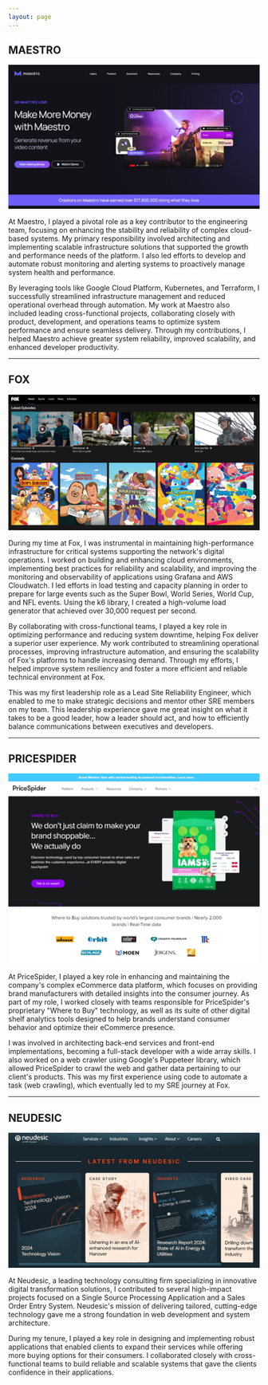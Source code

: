 ```yaml
---
layout: page
---
```


## MAESTRO

![Maestro Screen](https://raw.githubusercontent.com/ReverendHill/hillspace.github.io/refs/heads/main/static/img/maestro2.JPG)

At Maestro, I played a pivotal role as a key contributor to the engineering team, focusing on enhancing the stability and reliability of complex cloud-based systems. My primary responsibility involved architecting and implementing scalable infrastructure solutions that supported the growth and performance needs of the platform. I also led efforts to develop and automate robust monitoring and alerting systems to proactively manage system health and performance.

By leveraging tools like Google Cloud Platform, Kubernetes, and Terraform, I successfully streamlined infrastructure management and reduced operational overhead through automation. My work at Maestro also included leading cross-functional projects, collaborating closely with product, development, and operations teams to optimize system performance and ensure seamless delivery. Through my contributions, I helped Maestro achieve greater system reliability, improved scalability, and enhanced developer productivity.

---

## FOX

![Fox Screen](https://raw.githubusercontent.com/ReverendHill/hillspace.github.io/refs/heads/main/static/img/fox2.JPG)

During my time at Fox, I was instrumental in maintaining high-performance infrastructure for critical systems supporting the network's digital operations. I worked on building and enhancing cloud environments, implementing best practices for reliability and scalability, and improving the monitoring and observability of applications using Grafana and AWS Cloudwatch. I led efforts in load testing and capacity planning in order to prepare for large events such as the Super Bowl, World Series, World Cup, and NFL events. Using the k6 library, I created a high-volume load generator that achieved over 30,000 request per second.

By collaborating with cross-functional teams, I played a key role in optimizing performance and reducing system downtime, helping Fox deliver a superior user experience. My work contributed to streamlining operational processes, improving infrastructure automation, and ensuring the scalability of Fox's platforms to handle increasing demand. Through my efforts, I helped improve system resiliency and foster a more efficient and reliable technical environment at Fox.

This was my first leadership role as a Lead Site Reliability Engineer, which enabled to me to make strategic decisions and mentor other SRE members on my team. This leadership experience gave me great insight on what it takes to be a good leader, how a leader should act, and how to efficiently balance communications between executives and developers. 

---

## PRICESPIDER

![Pricespider Screen](https://raw.githubusercontent.com/ReverendHill/hillspace.github.io/refs/heads/main/static/img/pricespider2.JPG)

At PriceSpider, I played a key role in enhancing and maintaining the company's complex eCommerce data platform, which focuses on providing brand manufacturers with detailed insights into the consumer journey. As part of my role, I worked closely with teams responsible for PriceSpider's proprietary "Where to Buy" technology, as well as its suite of other digital shelf analytics tools designed to help brands understand consumer behavior and optimize their eCommerce presence.

I was involved in architecting back-end services and front-end implementations, becoming a full-stack developer with a wide array skills. I also worked on a web crawler using Google's Puppeteer library, which allowed PriceSpider to crawl the web and gather data pertaining to our client's products. This was my first experience using code to automate a task (web crawling), which eventually led to my SRE journey at Fox.

---

## NEUDESIC

![Neudesic Screen](https://raw.githubusercontent.com/ReverendHill/hillspace.github.io/refs/heads/main/static/img/neudesic1.JPG)

At Neudesic, a leading technology consulting firm specializing in innovative digital transformation solutions, I contributed to several high-impact projects focused on a Single Source Processing Application and a Sales Order Entry System. Neudesic's mission of delivering tailored, cutting-edge technology gave me a strong foundation in web development and system architecture.

During my tenure, I played a key role in designing and implementing robust applications that enabled clients to expand their services while offering more buying options for their consumers. I collaborated closely with cross-functional teams to build reliable and scalable systems that gave the clients confidence in their applications.





